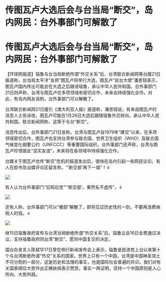 # 传图瓦卢大选后会与台当局“断交”，岛内网民：台外事部门可解散了

# 传图瓦卢大选后会与台当局“断交”，岛内网民：台外事部门可解散了

【环球网报道】瑙鲁与台当局断绝所谓“外交关系”后，台湾联合新闻网等台媒21日报道称，台当局太平洋“友邦”图瓦卢将举行大选，图瓦卢“驻台大使”潘恩钮表示，图瓦卢国内传出可能会在大选之后跟进瑙鲁，承认中华人民共和国。台外事部门21日则声称，台湾与图瓦卢在多项领域有密切合作，未来会持续强化合作。对此，有岛内网友讽刺，台外事部门可以解散了。

台湾联合新闻网21日援引《澳大利亚人报》报道称，潘恩钮说，有来自图瓦卢的消息人士告诉他，图瓦卢可能在1月26日大选后跟随瑙鲁外交转向，承认中华人民共和国。联合新闻网称，这等于与台“断交”。

消息传出后，台外事部门21日宣称，台湾与图瓦卢自1979年“建交”以来，在多项领域密切合作，图瓦卢也支持台湾参与联合国、世界卫生组织（WHO）及联合国气候变化纲要公约（UNFCCC）等重要国际组织。台外事部门还声称，台湾与图瓦卢珍惜彼此“坚实友谊”，未来将在各领域中持续强化合作。

台媒关于图瓦卢也传“断交”危机的报道发出后，很快在岛内引起一些网民议论。有人在脸书及台媒评论区留言称，“‘断交部’再下一城”！↓

![](https://inews.gtimg.com/om_bt/OOprdMu87HtI8XChf3CTpgmHS2JpcTbiFCDbc5Rk-66NgAA/1000)

有人认为台外事部门“后知后觉”“‘断交部’，果然名不虚传”。↓

![](https://inews.gtimg.com/om_bt/OG3C9tbBPumgOYl7RlMK0WEZyRtwPUukyuhCPLab07Se0AA/1000)

还有人称，台外事部门可以“撤部”解散了，即将见证历史性的一刻，不要再浪费纳税人的钱。↓

![](https://inews.gtimg.com/om_bt/OgPJQGhN3fBEtB1biuTRtbQO3LCFbitMFYqesuI1WNpsEAA/1000)

继15日瑙鲁政府宣布与台湾当局断绝所谓“外交关系”后，瑙鲁议会16日全票通过决议，支持瑙鲁政府同台湾“断交”、愿同中国复交的决定。

国台办发言人陈斌华17日曾在例行新闻发布会上表示，瑙鲁是民进党上台以来第十个与台湾断绝所谓“外交”关系的国家。世界上只有一个中国，台湾是中国神圣领土不可分割的一部分，这是历史和法理的事实，也是国际社会普遍的共识。我们对有关国家顺应大势作出正确抉择表示赞赏。事实一再证明，坚持一个中国原则是人心所向、大势所趋。

